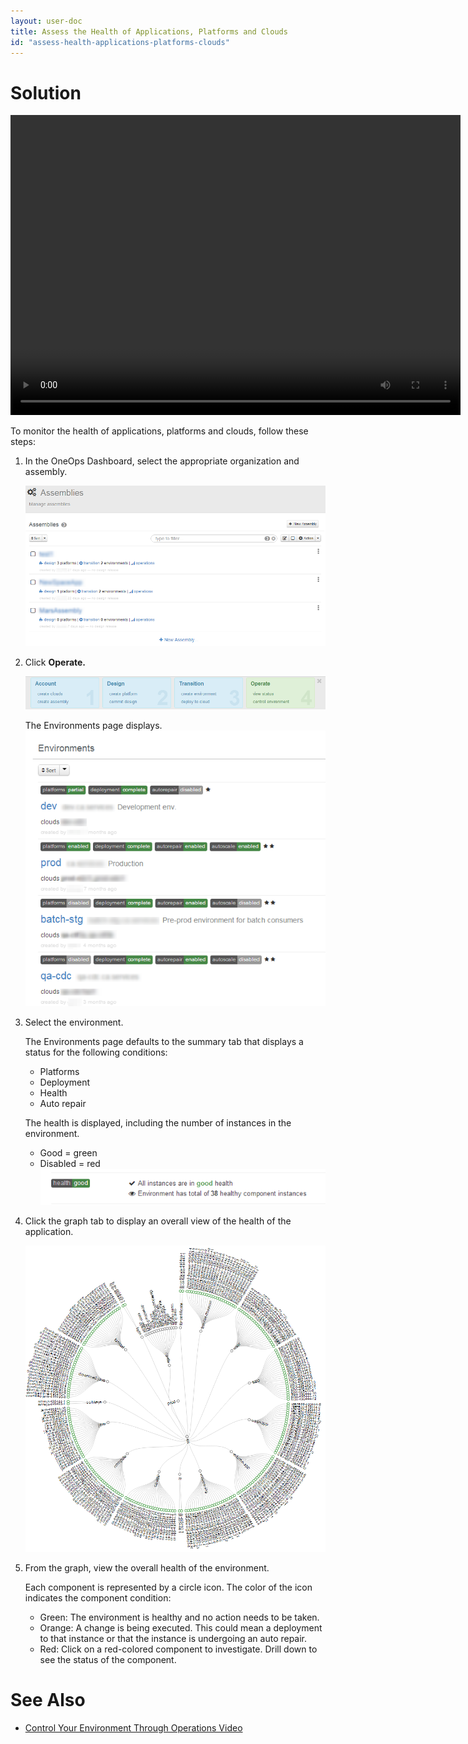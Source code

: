 ```yaml
---
layout: user-doc
title: Assess the Health of Applications, Platforms and Clouds
id: "assess-health-applications-platforms-clouds"
---
```


# Solution

<video width="720" height="480" preload="metadata" controls="" class="grovo-video">
    <source src="http://videos.grovo.com/walmart-oneops-operate-and-monitoring-0215_view-a-summary-of-your-environment_4668.webm?vpv=1" type="video/webm">
    Your browser does not implement HTML5 video. 
</video>

To monitor the health of applications, platforms and clouds, follow these steps:

1. In the OneOps Dashboard, select the appropriate organization and assembly.
  
    ![Assess Health Dashboard](/assets/docs/local/images/assess-health-dashboard.png)
  
2. Click **Operate.**
  
    ![Assess Health Operate](/assets/docs/local/images/assess-health-operate.png)
  
    The Environments page displays.  
    ![Assess Health Environments](/assets/docs/local/images/assess-health-environments.png)
    
3. Select the environment.
     
    The Environments page defaults to the summary tab that displays a status for the following conditions:  

    * Platforms
    * Deployment
    * Health
    * Auto repair
     
    The health is displayed, including the number of instances in the environment. 

    * Good = green
    * Disabled = red       
    ![Assess Health Assessment](/assets/docs/local/images/assess-health-assessment.png)
       
4. Click the graph tab to display an overall view of the health of the application.
    
    ![Assess Health Graph](/assets/docs/local/images/assess-health-graph.png)
    
5. From the graph, view the overall health of the environment. 
  
    Each component is represented by a circle icon. The color of the icon indicates the component condition:
    
    * Green: The environment is healthy and no action needs to be taken.
    * Orange: A change is being executed. This could mean a deployment to that instance or that the instance is undergoing an auto repair.
    * Red: Click on a red-colored component to investigate. Drill down to see the status of the component.

# See Also

* <a href="/user/howto/control-environment.html">Control Your Environment Through Operations Video</a>

